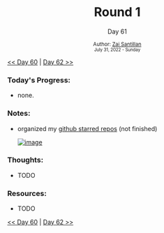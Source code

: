 <div align="center">
    <h1>Round 1</h1>
    <p>Day 61</p>
    <sub>
      Author: <a href="https://github.com/plskz" target="_blank">Zai Santillan</a>
      <br>
      <small>July 31, 2022 - Sunday</small>
    </sub>
  </div>

[<< Day 60](day060.md) | [Day 62 >>](day062.md)

### Today's Progress:

- none.

### Notes:

- organized my [github starred repos](https://github.com/plskz?tab=stars) (not finished)

  <a href='https://github.com/plskz?tab=stars'>![image](https://user-images.githubusercontent.com/57343545/183226626-b7c720cf-1429-4553-a912-5d46b08a3096.png)</a>

### Thoughts:

- TODO

### Resources:

- TODO

[<< Day 60](day060.md) | [Day 62 >>](day062.md)
